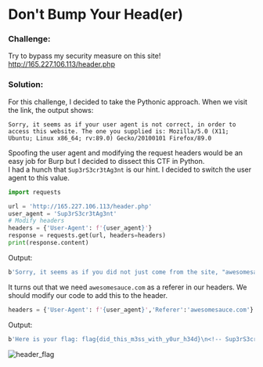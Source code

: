 # Don't Bump Your Head(er)
### Challenge:
Try to bypass my security measure on this site! http://165.227.106.113/header.php
### Solution:
For this challenge, I decided to take the Pythonic approach.
When we visit the link, the output shows:
```
Sorry, it seems as if your user agent is not correct, in order to access this website. The one you supplied is: Mozilla/5.0 (X11; Ubuntu; Linux x86_64; rv:89.0) Gecko/20100101 Firefox/89.0 
```
Spoofing the user agent and modifying the request headers would be an easy job for Burp but I decided to dissect this CTF in Python.<br />
 I had a hunch that `Sup3rS3cr3tAg3nt` is our hint. I decided to switch the user agent to this value.
 ```python
 import requests
 
 url = 'http://165.227.106.113/header.php'
 user_agent = 'Sup3rS3cr3tAg3nt'
 # Modify headers
 headers = {'User-Agent': f'{user_agent}'}
 response = requests.get(url, headers=headers)
 print(response.content)
 ```
 Output:
 ```bash
 b'Sorry, it seems as if you did not just come from the site, "awesomesauce.com".\n<!-- Sup3rS3cr3tAg3nt  -->\n'
 ```
 It turns out that we need `awesomesauce.com` as a referer in our headers. We should modify our code to add this to the header.
 ```python
 headers = {'User-Agent': f'{user_agent}','Referer':'awesomesauce.com'}
 ```
 Output:
 ```bash
 b'Here is your flag: flag{did_this_m3ss_with_y0ur_h34d}\n<!-- Sup3rS3cr3tAg3nt  -->\n'
 ```
 ![header_flag](https://user-images.githubusercontent.com/59718043/123368959-c7202180-d54a-11eb-92f1-56311b0267e3.png)
